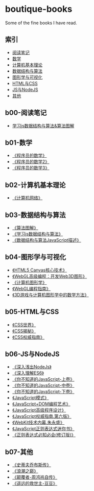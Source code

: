 # boutique-books

Some of the fine books I have read.

## 索引

- [阅读笔记](#b00-阅读笔记)
- [数学](#b01-数学)
- [计算机基本理论](#b02-计算机基本理论)
- [数据结构与算法](#b03-数据结构与算法)
- [图形学与可视化](#b04-图形学与可视化)
- [HTML与CSS](#b05-HTML与CSS)
- [JS与NodeJS](#b06-JS与NodeJS)
- [其他](#b07-其他)

## b00-阅读笔记

- [学习js数据结构与算法&算法图解](b00-阅读笔记/学习js数据结构与算法&算法图解/学习js数据结构与算法.md)

## b01-数学

- [《程序员的数学》](b01-数学/程序员的数学1.pdf)
- [《程序员的数学2》](b01-数学/程序员的数学2-概率统计.pdf)
- [《程序员的数学3》](b01-数学/程序员的数学3-线性代数.pdf)

## b02-计算机基本理论

- [《计算机网络》](b02-计算机基本理论/计算机网络-第7版-谢希仁.pdf)

## b03-数据结构与算法

- [《算法图解》](b03-数据结构与算法/算法图解.pdf)
- [《学习js数据结构与算法》](b03-数据结构与算法/学习js数据结构与算法.pdf)
- [《数据结构与算法JavaScript描述》](b03-数据结构与算法/数据结构与算法JavaScript描述.pdf)

## b04-图形学与可视化

- [《HTML5 Canvas核心技术》](b04-图形学与可视化/HTML5Canvas核心技术-图形动画与游戏开发.pdf)
- [《WebGL高级编程：开发Web3D图形》](b04-图形学与可视化/WebGL高级编程：开发Web3D图形.pdf)
- [《计算机图形学》](b04-图形学与可视化/计算机图形学第4版.pdf)
- [《WebGL编程指南》](b04-图形学与可视化/WebGL编程指南.pdf)
- [《3D游戏与计算机图形学中的数学方法》](b04-图形学与可视化/3D游戏与计算机图形学中的数学方法_2Ed_CN.pdf)

## b05-HTML与CSS

- [《CSS世界》](b05-HTML与CSS/CSS世界-张鑫旭.pdf)
- [《CSS揭秘》](b05-HTML与CSS/CSS揭秘.pdf)
- [《CSS权威指南》](b05-HTML与CSS/CSS权威指南-第三版.pdf)

## b06-JS与NodeJS

- [《深入浅出NodeJs》](b06-JS与NodeJS/深入浅出Nodejs.pdf)
- [《深入理解ES6》](b06-JS与NodeJS/深入理解ES6.pdf)
- [《你不知道的JavaScript-上卷》](b06-JS与NodeJS/你不知道的JavaScript(上卷).pdf)
- [《你不知道的JavaScript-中卷》](b06-JS与NodeJS/你不知道的JavaScript(中卷).pdf)
- [《你不知道的JavaScript-下卷》](b06-JS与NodeJS/你不知道的JavaScript(下卷).pdf)
- [《JavaScript模式》](b06-JS与NodeJS/JavaScript模式.Stoyan.Stefanov.pdf)
- [《JavaScript+DOM编程艺术》](b06-JS与NodeJS/JavaScript+DOM编程艺术.pdf)
- [《JavaScript高级程序设计》](b06-JS与NodeJS/JavaScript高级程序设计.pdf)
- [《JavaScript权威指南.第六版》](b06-JS与NodeJS/JavaScript权威指南.第六版.pdf)
- [《WebKit技术内幕.朱永盛》](b06-JS与NodeJS/WebKit技术内幕.朱永盛.pdf)
- [《JavaScript正则表达式迷你书》](b06-JS与NodeJS/JavaScript正则表达式迷你书.pdf)
- [《正则表达式必知必会(修订版)》](b06-JS与NodeJS/正则表达式必知必会(修订版).pdf)

## b07-其他

- [《史蒂夫乔布斯传》](b07-其他/史蒂夫乔布斯传.mobi)
- [《浪潮之巅》](b07-其他/浪潮之巅-吴军.mobi)
- [《颠覆者-周鸿祎自传》](b07-其他/颠覆者-周鸿祎自传.mobi)
- [《遥远的救世主-豆豆》](b07-其他/遥远的救世主-豆豆.mobi)

